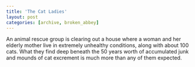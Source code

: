 ```yaml
---
title: 'The Cat Ladies'
layout: post
categories: [archive, broken_abbey]
---
```

An animal rescue group is clearing out a house where a woman and her
elderly mother live in extremely unhealthy conditions, along with about
100 cats. What they find deep beneath the 50 years worth of accumulated
junk and mounds of cat excrement is much more than any of them expected.